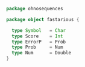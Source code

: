 
```scala
package ohnosequences

package object fastarious {

  type Symbol   = Char
  type Score    = Int
  type ErrorP   = Prob
  type Prob     = Num
  type Num      = Double
}

```




[test/scala/DNA.scala]: ../../test/scala/DNA.scala.md
[test/scala/NcbiHeadersTests.scala]: ../../test/scala/NcbiHeadersTests.scala.md
[test/scala/FastqTests.scala]: ../../test/scala/FastqTests.scala.md
[test/scala/FastaTests.scala]: ../../test/scala/FastaTests.scala.md
[test/scala/QualityScores.scala]: ../../test/scala/QualityScores.scala.md
[main/scala/DNAQ.scala]: DNAQ.scala.md
[main/scala/quality.scala]: quality.scala.md
[main/scala/DNA.scala]: DNA.scala.md
[main/scala/package.scala]: package.scala.md
[main/scala/fasta.scala]: fasta.scala.md
[main/scala/fastq.scala]: fastq.scala.md
[main/scala/SequenceQuality.scala]: SequenceQuality.scala.md
[main/scala/utils.scala]: utils.scala.md
[main/scala/sequence.scala]: sequence.scala.md
[main/scala/ncbiHeaders.scala]: ncbiHeaders.scala.md